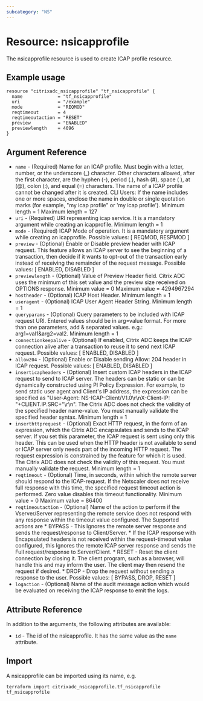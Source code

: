 ```yaml
---
subcategory: "NS"
---
```


# Resource: nsicapprofile

The nsicapprofile resource is used to create ICAP profile resource.


## Example usage

```hcl
resource "citrixadc_nsicapprofile" "tf_nsicapprofile" {
  name             = "tf_nsicapprofile"
  uri              = "/example"
  mode             = "REQMOD"
  reqtimeout       = 4
  reqtimeoutaction = "RESET"
  preview          = "ENABLED"
  previewlength    = 4096
}
```


## Argument Reference

* `name` - (Required) Name for an ICAP profile. Must begin with a letter, number, or the underscore \(_\) character. Other characters allowed, after the first character, are the hyphen \(-\), period \(.\), hash \(\#\), space \( \), at \(@\), colon \(:\), and equal \(=\) characters. The name of a ICAP profile cannot be changed after it is created. CLI Users: If the name includes one or more spaces, enclose the name in double or single quotation marks \(for example, "my icap profile" or 'my icap profile'\). Minimum length =  1 Maximum length =  127
* `uri` - (Required) URI representing icap service. It is a mandatory argument while creating an icapprofile. Minimum length =  1
* `mode` - (Required) ICAP Mode of operation. It is a mandatory argument while creating an icapprofile. Possible values: [ REQMOD, RESPMOD ]
* `preview` - (Optional) Enable or Disable preview header with ICAP request. This feature allows an ICAP server to see the beginning of a transaction, then decide if it wants to opt-out of the transaction early instead of receiving the remainder of the request message. Possible values: [ ENABLED, DISABLED ]
* `previewlength` - (Optional) Value of Preview Header field. Citrix ADC uses the minimum of this set value and the preview size received on OPTIONS response. Minimum value =  0 Maximum value =  4294967294
* `hostheader` - (Optional) ICAP Host Header. Minimum length =  1
* `useragent` - (Optional) ICAP User Agent Header String. Minimum length =  1
* `queryparams` - (Optional) Query parameters to be included with ICAP request URI. Entered values should be in arg=value format. For more than one parameters, add & separated values. e.g.: arg1=val1&arg2=val2. Minimum length =  1
* `connectionkeepalive` - (Optional) If enabled, Citrix ADC keeps the ICAP connection alive after a transaction to reuse it to send next ICAP request. Possible values: [ ENABLED, DISABLED ]
* `allow204` - (Optional) Enable or Disable sending Allow: 204 header in ICAP request. Possible values: [ ENABLED, DISABLED ]
* `inserticapheaders` - (Optional) Insert custom ICAP headers in the ICAP request to send to ICAP server. The headers can be static or can be dynamically constructed using PI Policy Expression. For example, to send static user agent and Client's IP address, the expression can be specified as "User-Agent: NS-ICAP-Client/V1.0\r\nX-Client-IP: "+CLIENT.IP.SRC+"\r\n". The Citrix ADC does not check the validity of the specified header name-value. You must manually validate the specified header syntax. Minimum length =  1
* `inserthttprequest` - (Optional) Exact HTTP request, in the form of an expression, which the Citrix ADC encapsulates and sends to the ICAP server. If you set this parameter, the ICAP request is sent using only this header. This can be used when the HTTP header is not available to send or ICAP server only needs part of the incoming HTTP request. The request expression is constrained by the feature for which it is used. The Citrix ADC does not check the validity of this request. You must manually validate the request. Minimum length =  1
* `reqtimeout` - (Optional) Time, in seconds, within which the remote server should respond to the ICAP-request. If the Netscaler does not receive full response with this time, the specified request timeout action is performed. Zero value disables this timeout functionality. Minimum value =  0 Maximum value =  86400
* `reqtimeoutaction` - (Optional) Name of the action to perform if the Vserver/Server representing the remote service does not respond with any response within the timeout value configured. The Supported actions are * BYPASS - This Ignores the remote server response and sends the request/response to Client/Server. * If the ICAP response with Encapsulated headers is not received within the request-timeout value configured, this Ignores the remote ICAP server response and sends the Full request/response to Server/Client. * RESET - Reset the client connection by closing it. The client program, such as a browser, will handle this and may inform the user. The client may then resend the request if desired. * DROP - Drop the request without sending a response to the user. Possible values: [ BYPASS, DROP, RESET ]
* `logaction` - (Optional) Name of the audit message action which would be evaluated on receiving the ICAP response to emit the logs.


## Attribute Reference

In addition to the arguments, the following attributes are available:

* `id` - The id of the nsicapprofile. It has the same value as the `name` attribute.


## Import

A nsicapprofile can be imported using its name, e.g.

```shell
terraform import citrixadc_nsicapprofile.tf_nsicapprofile tf_nsicapprofile
```
